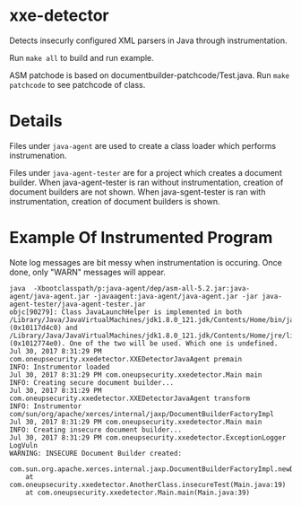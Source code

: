# xxe-detector
Detects insecurly configured XML parsers in Java through instrumentation.

Run `make all` to build and run example.

ASM patchode is based on documentbuilder-patchcode/Test.java. Run `make patchcode` to see patchcode of class.


# Details
Files under `java-agent` are used to create a class loader which performs instrumenation.

Files under `java-agent-tester` are for a project which creates a document builder. 
When java-agent-tester is ran without instrumentation, creation of document builders are not shown.
When java-sgent-tester is ran with instrumentation, creation of document builders is shown.


# Example Of Instrumented Program

Note log messages are bit messy when instrumentation is occuring. Once done, only "WARN" messages will appear.

~~~
java  -Xbootclasspath/p:java-agent/dep/asm-all-5.2.jar:java-agent/java-agent.jar -javaagent:java-agent/java-agent.jar -jar java-agent-tester/java-agent-tester.jar
objc[90279]: Class JavaLaunchHelper is implemented in both /Library/Java/JavaVirtualMachines/jdk1.8.0_121.jdk/Contents/Home/bin/java (0x10117d4c0) and /Library/Java/JavaVirtualMachines/jdk1.8.0_121.jdk/Contents/Home/jre/lib/libinstrument.dylib (0x1012774e0). One of the two will be used. Which one is undefined.
Jul 30, 2017 8:31:29 PM com.oneupsecurity.xxedetector.XXEDetectorJavaAgent premain
INFO: Instrumentor loaded
Jul 30, 2017 8:31:29 PM com.oneupsecurity.xxedetector.Main main
INFO: Creating secure document builder...
Jul 30, 2017 8:31:29 PM com.oneupsecurity.xxedetector.XXEDetectorJavaAgent transform
INFO: Instrumentor com/sun/org/apache/xerces/internal/jaxp/DocumentBuilderFactoryImpl
Jul 30, 2017 8:31:29 PM com.oneupsecurity.xxedetector.Main main
INFO: Creating insecure document builder...
Jul 30, 2017 8:31:29 PM com.oneupsecurity.xxedetector.ExceptionLogger LogVuln
WARNING: INSECURE Document Builder created:
    com.sun.org.apache.xerces.internal.jaxp.DocumentBuilderFactoryImpl.newDocumentBuilder(DocumentBuilderFactoryImpl.java:75)
    at com.oneupsecurity.xxedetector.AnotherClass.insecureTest(Main.java:19)
    at com.oneupsecurity.xxedetector.Main.main(Main.java:39)
~~~


